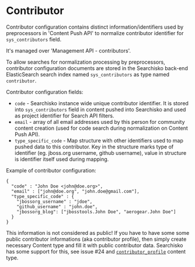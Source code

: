 Contributor
===========

Contributor configuration contains distinct information/identifiers used
by preprocessors in 'Content Push API' to normalize contributor identifier 
for `sys_contributors` field.

It's managed over 'Management API - contributors'.

To allow searches for normalization processing by preprocessors, contributor 
configuration documents are stored in the Searchisko back-end ElasticSearch search 
index named `sys_contributors` as type named `contributor`.

Contributor configuration fields:

* `code` - Searchisko instance wide unique contributor identifier. It is stored into 
  `sys_contributors` field in content pushed into Searchisko and used as
  project identifier for Search API filters.
* `email` - array of all email addresses used by this person for community 
  content creation (used for code search during normalization on Content Push API). 
* `type_specific_code` - Map structure with other identifiers used to map pushed 
  data to this contributor. Key in the structure marks type of identifier (eg. 
  jboss.org username, github username), value in structure is identifier itself 
  used during mapping.

Example of contributor configuration:

	{
	  "code" : "John Doe <john@doe.org>",
	  "email" : ["john@doe.org", "john.doe@gmail.com"],
	  "type_specific_code" : {
	    "jbossorg_username" : "jdoe",
	    "github_username" : "john.doe",
	    "jbossorg_blog": ["jbosstools.John Doe", "aerogear.John Doe"]
	  }
	}


This information is not considered as public! If you have 
to have some some public contributor informations (aka contributor profile), then simply create 
necessary Content type and fill it with public contributor data. Searchisko has some support for this, 
see issue #24 and [`contributor_profile`](../content/contributor_profile.md) content type.